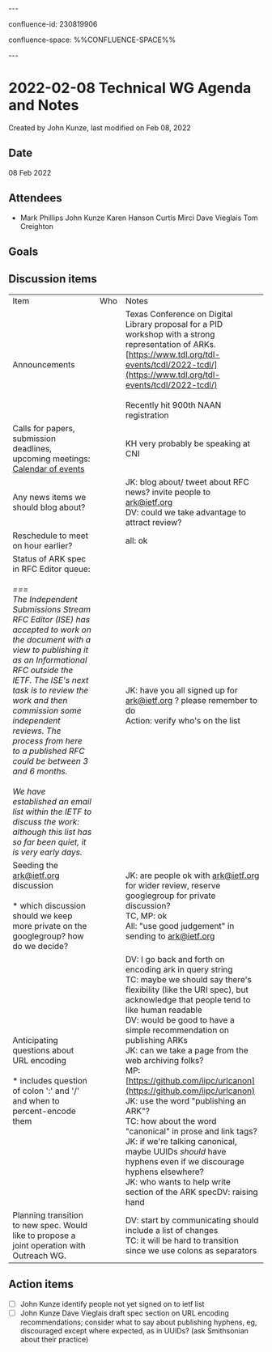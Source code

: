 \---

confluence-id: 230819906

confluence-space: %%CONFLUENCE-SPACE%%

\---

2022-02-08 Technical WG Agenda and Notes
========================================

Created by John Kunze, last modified on Feb 08, 2022

Date
----

08 Feb 2022

Attendees
---------

*   Mark Phillips John Kunze Karen Hanson Curtis Mirci Dave Vieglais Tom Creighton 

Goals
-----

Discussion items
----------------

|     |     |     |
| --- | --- | --- |
| Item | Who | Notes |
| Announcements |     | Texas Conference on Digital Library proposal for a PID workshop with a strong representation of ARKs.   <br>[https://www.tdl.org/tdl-events/tcdl/2022-tcdl/](https://www.tdl.org/tdl-events/tcdl/2022-tcdl/)<br><br>Recently hit 900th NAAN registration |
| Calls for papers, submission deadlines, upcoming meetings: [Calendar of events](Calendar-of-events_208341505.html) |     | KH very probably be speaking at CNI |
| Any news items we should blog about? |     | JK: blog about/ tweet about RFC news? invite people to [ark@ietf.org](mailto:ark@ietf.org)  <br>DV: could we take advantage to attract review? |
| Reschedule to meet on hour earlier? |     | all: ok |
| Status of ARK spec in RFC Editor queue:<br><br>_\===_  <br>_The Independent Submissions Stream RFC Editor (ISE) has accepted to work_ _on the document with a view to publishing it as an Informational RFC_ _outside the IETF. The ISE's next task is to review the work and then_ _commission some independent reviews. The process from here to a published_ _RFC could be between 3 and 6 months._  <br>  <br>_We have established an email list within the IETF to discuss the work:_ _although this list has so far been quiet, it is very early days._ |     | JK: have you all signed up for [ark@ietf.org](mailto:ark@ietf.org) ? please remember to do  <br>Action: verify who's on the list |
| Seeding the [ark@ietf.org](mailto:ark@ietf.org) discussion<br><br>*   which discussion should we keep more private on the googlegroup? how do we decide? |     | JK: are people ok with [ark@ietf.org](mailto:ark@ietf.org) for wider review, reserve googlegroup for private discussion?  <br>TC, MP: ok  <br>All: "use good judgement" in sending to [ark@ietf.org](mailto:ark@ietf.org) |
| Anticipating questions about URL encoding<br><br>*   includes question of colon ':' and '/' and when to percent-encode them |     | DV: I go back and forth on encoding ark in query string  <br>TC: maybe we should say there's flexibility (like the URI spec), but acknowledge that people tend to like human readable  <br>DV: would be good to have a simple recommendation on publishing ARKs  <br>JK: can we take a page from the web archiving folks?  <br>MP: [https://github.com/iipc/urlcanon](https://github.com/iipc/urlcanon)  <br>JK: use the word "publishing an ARK"?  <br>TC: how about the word "canonical" in prose and link tags?  <br>JK: if we're talking canonical, maybe UUIDs _should_ have hyphens even if we discourage hyphens elsewhere?  <br>JK: who wants to help write section of the ARK specDV: raising hand |
| Planning transition to new spec. Would like to propose a joint operation with Outreach WG. |     | DV: start by communicating should include a list of changes  <br>TC: it will be hard to transition since we use colons as separators |

Action items
------------

- [ ] John Kunze identify people not yet signed on to ietf list
- [ ] John Kunze Dave Vieglais draft spec section on URL encoding recommendations; consider what to say about publishing hyphens, eg, discouraged except where expected, as in UUIDs? (ask Smithsonian about their practice)